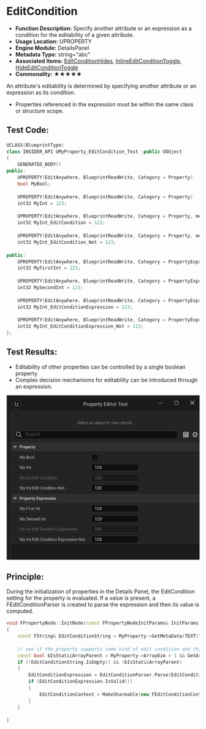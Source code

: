 # EditCondition

- **Function Description:** Specify another attribute or an expression as a condition for the editability of a given attribute.
- **Usage Location:** UPROPERTY
- **Engine Module:** DetailsPanel
- **Metadata Type:** string="abc"
- **Associated Items:** [EditConditionHides](../EditConditionHides/EditConditionHides.md), [InlineEditConditionToggle](../InlineEditConditionToggle/InlineEditConditionToggle.md), [HideEditConditionToggle](../HideEditConditionToggle/HideEditConditionToggle.md)
- **Commonality:** ★★★★★

An attribute's editability is determined by specifying another attribute or an expression as its condition.

- Properties referenced in the expression must be within the same class or structure scope.

## Test Code:

```cpp
UCLASS(BlueprintType)
class INSIDER_API UMyProperty_EditCondition_Test :public UObject
{
	GENERATED_BODY()
public:
	UPROPERTY(EditAnywhere, BlueprintReadWrite, Category = Property)
	bool MyBool;

	UPROPERTY(EditAnywhere, BlueprintReadWrite, Category = Property)
	int32 MyInt = 123;

	UPROPERTY(EditAnywhere, BlueprintReadWrite, Category = Property, meta = (EditCondition = "MyBool"))
	int32 MyInt_EditCondition = 123;

	UPROPERTY(EditAnywhere, BlueprintReadWrite, Category = Property, meta = (EditCondition = "!MyBool"))
	int32 MyInt_EditCondition_Not = 123;

public:
	UPROPERTY(EditAnywhere, BlueprintReadWrite, Category = PropertyExpression)
	int32 MyFirstInt = 123;

	UPROPERTY(EditAnywhere, BlueprintReadWrite, Category = PropertyExpression)
	int32 MySecondInt = 123;

	UPROPERTY(EditAnywhere, BlueprintReadWrite, Category = PropertyExpression, meta = (EditCondition = "(MyFirstInt+MySecondInt)==500"))
	int32 MyInt_EditConditionExpression = 123;

	UPROPERTY(EditAnywhere, BlueprintReadWrite, Category = PropertyExpression, meta = (EditCondition = "!((MyFirstInt+MySecondInt)==500)"))
	int32 MyInt_EditConditionExpression_Not = 123;
};
```

## Test Results:

- Editability of other properties can be controlled by a single boolean property
- Complex decision mechanisms for editability can be introduced through an expression.

![EditCondition](EditCondition.gif)

## Principle:

During the initialization of properties in the Details Panel, the EditCondition setting for the property is evaluated. If a value is present, a FEditConditionParser is created to parse the expression and then its value is computed.

```cpp
void FPropertyNode::InitNode(const FPropertyNodeInitParams& InitParams)
{
	const FString& EditConditionString = MyProperty->GetMetaData(TEXT("EditCondition"));

	// see if the property supports some kind of edit condition and this isn't the "parent" property of a static array
	const bool bIsStaticArrayParent = MyProperty->ArrayDim > 1 && GetArrayIndex() != -1;
	if (!EditConditionString.IsEmpty() && !bIsStaticArrayParent)
	{
		EditConditionExpression = EditConditionParser.Parse(EditConditionString);
		if (EditConditionExpression.IsValid())
		{
			EditConditionContext = MakeShareable(new FEditConditionContext(*this));
		}
	}

}
```
